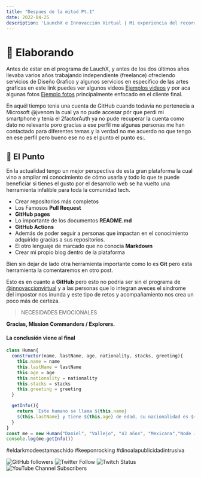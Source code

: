 ```yaml
---
title: "Despues de la mitad Pt.1"
date: 2022-04-25
description: 'LaunchX e Innovacción Virtual | Mi experiencia del recorrido'
---
```



#  📝 Elaborando

Antes de estar en el programa de LauchX, y antes de los dos últimos años llevaba varios años trabajando independiente (freelance) ofreciendo servicios de Diseño Grafico y algunos servicios en especifico de las artes graficas en este link puedes ver algunos videos [Ejemplos videos](https://www.youtube.com/channel/UC8UhdMAKJX56O2PY8kzBIlw) y por aca algunas fotos [Ejemplo fotos](https://www.facebook.com/juanitovenenoestudiodigital) principalmente enfocado en el cliente final.

En aquél tiempo tenia una cuenta de GitHub cuando todavia no pertenecia a Microsoft @jvenom la cual ya no pude accesar pór que perdi mi smartphone y tenia el 2factorAuth ya no pude recuperar la cuenta como dato no relevante poro gracias a ese perfil me algunas personas me han contactado para diferentes temas y la verdad no me acuerdo no que tengo en ese perfil pero bueno ese no es el punto el punto es:.


## 🐢 El Punto

En la actualidad tengo un mejor perspectiva de esta gran plataforma la cual vino a ampliar mi conocimiento de cómo usarla y todo lo que te puede beneficiar si tienes el gusto por el desarrollo web se ha vuelto una herramienta infalible para toda la comunidad tech.

- Crear repositorios más completos
- Los Famosos **Pull Request**
- **GitHub pages**
- Lo importante de los documentos **README.md**
- **GitHub Actions**
- Además de poder seguir a personas que impactan en el conocimiento adquirido gracias a sus repositorios.
- El otro lenguaje de marcado que no conocia **Markdown**
- Crear mi propio blog dentro de la plataforma 

Bien sin dejar de lado otra herramienta importante como lo es **Git** pero esta herramienta la comentaremos en otro post.

Esto es en cuanto a **GitHub** pero esto no podria ser sin el programa de [@innovaccionvirtual](https://www.instagram.com/innovaccionvirtual/?hl=es) y a las personas que lo integran aveces el sindrome del impostor nos inunda y este tipo de retos y acompañamiento nos crea un poco más de certeza.
>NECESIDADES EMOCIONALES 

**Gracias, Mission Commanders / Explorers.**   

#### La conclusión viene al final



```js
class Human{
  constructor(name, lastName, age, nationality, stacks, greeting){
    this.name = name
    this.lastName = lastName
    this.age = age
    this.nationality = nationality
    this.stacks = stacks
    this.greeting = greeting
  }

  getInfo(){
    return `Este humano se llama ${this.name}
    ${this.lastName} y tiene ${this.age} de edad, su nacionalidad es ${this.nationality} y esta aprendiendo a programar en ${this.stacks}y te manda saludos ${this.greeting}`
  }
}
const me = new Human("Daniel", "Vallejo", "43 años", "Mexicana","Node Js y Javascript", "desde México")
console.log(me.getInfo())

```

 #eldarkmodeestamaschido #keeponrocking #dinoalapublicidadintrusiva
 
  ![GitHub followers](https://img.shields.io/github/followers/DanyVeneno?style=social)
  ![Twitter Follow](https://img.shields.io/twitter/follow/venenodigital?style=social)
  ![Twitch Status](https://img.shields.io/twitch/status/yehiibhii?style=social)
  ![YouTube Channel Subscribers](https://img.shields.io/youtube/channel/subscribers/UC8UhdMAKJX56O2PY8kzBIlw?style=social)










